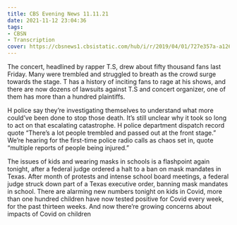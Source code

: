 ```yaml
---
title: CBS Evening News 11.11.21
date: 2021-11-12 23:04:36
tags: 
- CBSN
- Transcription
cover: https://cbsnews1.cbsistatic.com/hub/i/r/2019/04/01/727e357a-a126-4138-a2c5-4d3222669d57/thumbnail/640x360/3ff2761028dc5c65cc4f07acd54bcd5c/cbsn2-logo-1920x1080.jpg
---
```

The concert, headlined by rapper T.S, drew about fifty thousand fans last Friday. Many were trembled and struggled to breath as the crowd surge towards the stage. T has a history of inciting fans to rage at his shows, and there are now dozens of lawsuits against T.S and concert organizer, one of them has more than a hundred plaintiffs.

H police say they’re investigating themselves to understand what more could’ve been done to stop those death. It’s still unclear why it took so long to act on that escalating catastrophe. H police department dispatch record quote “There’s a lot people trembled and passed out at the front stage.” We’re hearing for the first-time police radio calls as chaos set in, quote “multiple reports of people being injured.”

The issues of kids and wearing masks in schools is a flashpoint again tonight, after a federal judge ordered a halt to a ban on mask mandates in Texas. After month of protests and intense school board meetings, a federal judge struck down part of a Texas executive order, banning mask mandates in school. 
There are alarming new numbers tonight on kids in Covid, more than one hundred children have now tested positive for Covid every week, for the past thirteen weeks. And now there’re growing concerns about impacts of Covid on children
